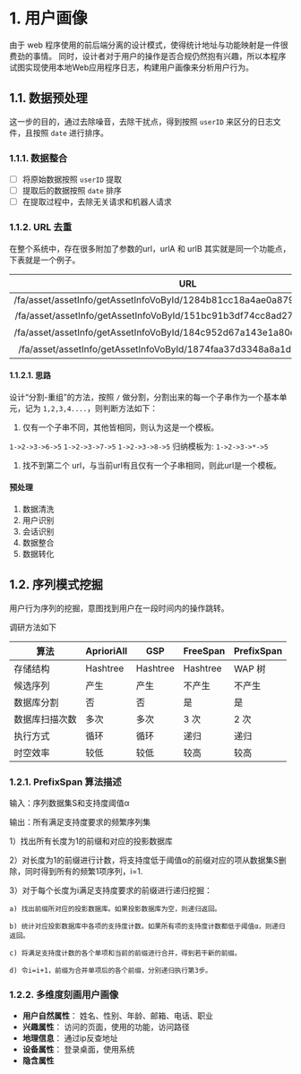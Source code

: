 # 1. 用户画像

由于 web 程序使用的前后端分离的设计模式，使得统计地址与功能映射是一件很费劲的事情。
同时，设计者对于用户的操作是否合规仍然抱有兴趣，所以本程序试图实现使用本地Web应用程序日志，构建用户画像来分析用户行为。

## 1.1. 数据预处理

这一步的目的，通过去除噪音，去除干扰点，得到按照 `userID` 来区分的日志文件，且按照 `date` 进行排序。

### 1.1.1. 数据整合

- [ ] 将原始数据按照 `userID` 提取
- [ ] 提取后的数据按照 `date` 排序
- [ ] 在提取过程中，去除无关请求和机器人请求

### 1.1.2. URL 去重

在整个系统中，存在很多附加了参数的url，urlA 和 urlB 其实就是同一个功能点，下表就是一个例子。

| URL                                                                     | 模板                                     |
|:-----------------------------------------------------------------------:|:----------------------------------------:|
| /fa/asset/assetInfo/getAssetInfoVoById/1284b81cc18a4ae0a87918568eddcb28 | /fa/asset/assetInfo/getAssetInfoVoById/* |
| /fa/asset/assetInfo/getAssetInfoVoById/151bc91b3df74cc8ad27c653427173ca | 相同                                     |
| /fa/asset/assetInfo/getAssetInfoVoById/184c952d67a143e1a80e51381c3857bf | 相同                                     |
| /fa/asset/assetInfo/getAssetInfoVoById/1874faa37d3348a8a1d56fb3fbb3fa84 | 相同                                     |

#### 1.1.2.1. 思路

设计“分割-重组”的方法，按照 `/` 做分割，分割出来的每一个子串作为一个基本单元，记为 `1,2,3,4....`，则判断方法如下：

1. 仅有一个子串不同，其他皆相同，则认为这是一个模板。

`1->2->3->6->5`
`1->2->3->7->5`
`1->2->3->8->5`
归纳模板为:
`1->2->3->*->5`

1. 找不到第二个 url，与当前url有且仅有一个子串相同，则此url是一个模板。

#### 预处理

1. 数据清洗
2. 用户识别
3. 会话识别
4. 数据整合
5. 数据转化

## 1.2. 序列模式挖掘

用户行为序列的挖掘，意图找到用户在一段时间内的操作跳转。

调研方法如下

| 算法           | AprioriAll | GSP      | FreeSpan | PrefixSpan |
| -------------- | ---------- | -------- | -------- | ---------- |
| 存储结构       | Hashtree   | Hashtree | Hashtree | WAP 树     |
| 候选序列       | 产生       | 产生     | 不产生   | 不产生     |
| 数据库分割     | 否         | 否       | 是       | 是         |
| 数据库扫描次数 | 多次       | 多次     | 3 次     | 2 次       |
| 执行方式       | 循环       | 循环     | 递归     | 递归       |
| 时空效率       | 较低       | 较低     | 较高     | 较高       |

### 1.2.1. PrefixSpan 算法描述

输入：序列数据集S和支持度阈值α

输出：所有满足支持度要求的频繁序列集

1）找出所有长度为1的前缀和对应的投影数据库

2）对长度为1的前缀进行计数，将支持度低于阈值α的前缀对应的项从数据集S删除，同时得到所有的频繁1项序列，i=1.

3）对于每个长度为i满足支持度要求的前缀进行递归挖掘：

    a) 找出前缀所对应的投影数据库。如果投影数据库为空，则递归返回。

    b) 统计对应投影数据库中各项的支持度计数。如果所有项的支持度计数都低于阈值α，则递归返回。

    c) 将满足支持度计数的各个单项和当前的前缀进行合并，得到若干新的前缀。

    d) 令i=i+1，前缀为合并单项后的各个前缀，分别递归执行第3步。

### 1.2.2. 多维度刻画用户画像

- **用户自然属性**： 姓名、性别、年龄、邮箱、电话、职业
- **兴趣属性**： 访问的页面，使用的功能，访问路径
- **地理信息**： 通过ip反查地址
- **设备属性**： 登录桌面，使用系统
- **隐含属性**
